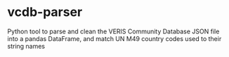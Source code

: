 # vcdb-parser
Python tool to parse and clean the VERIS Community Database JSON file into a pandas DataFrame, and match UN M49 country codes used to their string names

